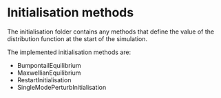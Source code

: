 # Initialisation methods

The initialisation folder contains any methods that define the value of the distribution function at the start of the simulation.

The implemented initialisation methods are: 
- BumpontailEquilibrium
- MaxwellianEquilibrium
- RestartInitialisation
- SingleModePerturbInitialisation